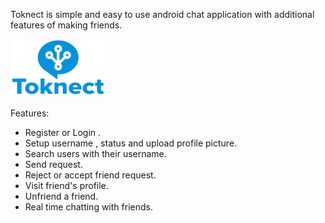 Toknect is simple and easy to use android chat application with additional features of making friends.

<img src="app/src/main/res/drawable-ldpi/toknetmainlogo.png" >

Features:
  - Register or Login .
  - Setup username , status and upload profile picture.
  - Search users with their username.
  - Send request.
  - Reject or accept friend request.
  - Visit friend's profile.
  - Unfriend a friend.
  - Real time chatting with friends.
